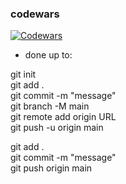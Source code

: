 ### codewars

<a href="https://www.codewars.com/users/WenzelDev/"><img src="https://www.codewars.com/users/WenzelDev/badges/small" alt="Codewars"></a>

- done up to: <none> 

git init  
git add .  
git commit -m "message"  
git branch -M main  
git remote add origin URL  
git push -u origin main  
  
git add .  
git commit -m "message"  
git push origin main  